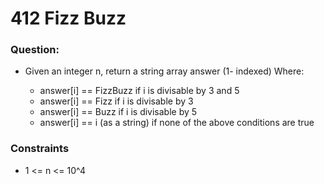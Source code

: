 # 412 Fizz Buzz

### Question: 
- Given an integer n, return a string array answer (1- indexed) Where: 

    - answer[i] == FizzBuzz if i is divisable by 3 and 5
    - answer[i] == Fizz if i is divisable by 3
    - answer[i] == Buzz if i is divisable by 5
    - answer[i] == i (as a string) if none of the above conditions are true
  
### Constraints
- 1 <= n <= 10^4